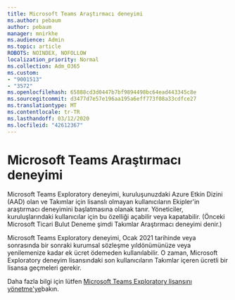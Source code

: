 ```yaml
---
title: Microsoft Teams Araştırmacı deneyimi
ms.author: pebaum
author: pebaum
manager: mnirkhe
ms.audience: Admin
ms.topic: article
ROBOTS: NOINDEX, NOFOLLOW
localization_priority: Normal
ms.collection: Adm_O365
ms.custom:
- "9001513"
- "3572"
ms.openlocfilehash: 65888cd3d0447b7bf9894498bc64ead443345c8e
ms.sourcegitcommit: d3477d7e57e196aa195a6eff773f08a33cdfce27
ms.translationtype: MT
ms.contentlocale: tr-TR
ms.lasthandoff: 03/12/2020
ms.locfileid: "42612367"
---
```

# <a name="microsoft-teams-exploratory-experience"></a>Microsoft Teams Araştırmacı deneyimi

Microsoft Teams Exploratory deneyimi, kuruluşunuzdaki Azure Etkin Dizini (AAD) olan ve Takımlar için lisanslı olmayan kullanıcıların Ekipler'in araştırmacı deneyimini başlatmasına olanak tanır. Yöneticiler, kuruluşlarındaki kullanıcılar için bu özelliği açabilir veya kapatabilir. (Önceki Microsoft Ticari Bulut Deneme şimdi Takımlar Araştırmacı deneyimi denir.)

Microsoft Teams Exploratory deneyimi, Ocak 2021 tarihinde veya sonrasında bir sonraki kurumsal sözleşme yıldönümünüze veya yenilemenize kadar ek ücret ödemeden kullanılabilir. O zaman, Microsoft Exploratory deneyim lisansındaki son kullanıcıların Takımlar içeren ücretli bir lisansa geçmeleri gerekir.

Daha fazla bilgi için lütfen [Microsoft Teams Exploratory lisansını yönetme'ye](https://docs.microsoft.com/microsoftteams/teams-exploratory/)bakın.
